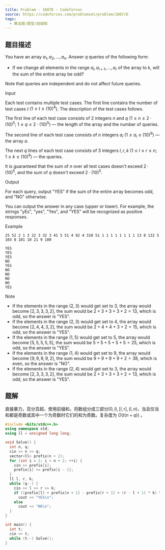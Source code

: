 ```yaml
---
title: Problem - 1807D - Codeforces
source: https://codeforces.com/problemset/problem/1807/D
tags:
  - 算法题/题型/前缀和
---
```


## 题目描述
You have an array $a_{1} , a_{2} , \ldots , a_{n}$. Answer $q$ queries of the following form:

- If we change all elements in the range $a_{l} , a_{l + 1} , \ldots , a_{r}$ of the array to $k$, will the sum of the entire array be odd?

Note that queries are independent and do not affect future queries.

Input

Each test contains multiple test cases. The first line contains the number of test cases $t$ ($1 \leq t \leq \left(10\right)^{4}$). The description of the test cases follows.

The first line of each test case consists of $2$ integers $n$ and $q$ ($1 \leq n \leq 2 \cdot \left(10\right)^{5}$; $1 \leq q \leq 2 \cdot \left(10\right)^{5}$) — the length of the array and the number of queries.

The second line of each test case consists of $n$ integers $a_{i}$ ($1 \leq a_{i} \leq \left(10\right)^{9}$) — the array $a$.

The next $q$ lines of each test case consists of $3$ integers $l , r , k$ ($1 \leq l \leq r \leq n$; $1 \leq k \leq \left(10\right)^{9}$) — the queries.

It is guaranteed that the sum of $n$ over all test cases doesn't exceed $2 \cdot \left(10\right)^{5}$, and the sum of $q$ doesn't exceed $2 \cdot \left(10\right)^{5}$.

Output

For each query, output "YES" if the sum of the entire array becomes odd, and "NO" otherwise.

You can output the answer in any case (upper or lower). For example, the strings "yEs", "yes", "Yes", and "YES" will be recognized as positive responses.

Example

```
25 52 2 1 3 22 3 32 3 41 5 51 4 92 4 310 51 1 1 1 1 1 1 1 1 13 8 132 5 103 8 101 10 21 9 100
```

```
YES
YES
YES
NO
YES
NO
NO
NO
NO
YES
```

Note

- If the elements in the range $\left( 2 , 3 \right)$ would get set to $3$, the array would become $\left[ 2 , 3 , 3 , 3 , 2 \right]$, the sum would be $2 + 3 + 3 + 3 + 2 = 13$, which is odd, so the answer is "YES".  
- If the elements in the range $\left( 2 , 3 \right)$ would get set to $4$, the array would become $\left[ 2 , 4 , 4 , 3 , 2 \right]$, the sum would be $2 + 4 + 4 + 3 + 2 = 15$, which is odd, so the answer is "YES".  
- If the elements in the range $\left( 1 , 5 \right)$ would get set to $5$, the array would become $\left[ 5 , 5 , 5 , 5 , 5 \right]$, the sum would be $5 + 5 + 5 + 5 + 5 = 25$, which is odd, so the answer is "YES".  
- If the elements in the range $\left( 1 , 4 \right)$ would get set to $9$, the array would become $\left[ 9 , 9 , 9 , 9 , 2 \right]$, the sum would be $9 + 9 + 9 + 9 + 2 = 38$, which is even, so the answer is "NO".  
- If the elements in the range $\left( 2 , 4 \right)$ would get set to $3$, the array would become $\left[ 2 , 3 , 3 , 3 , 2 \right]$, the sum would be $2 + 3 + 3 + 3 + 2 = 13$, which is odd, so the answer is "YES".  

## 题解
直接暴力，百分百超，使用前缀和，将数组分成三部分$[0, l), [l, r], (l, n)$，当且仅当和都是奇数或其中一个为奇数时它们的和为奇数。复杂度为 $O(t(n + q))$ 。

```cpp
#include <bits/stdc++.h>
using namespace std;
using ll = unsigned long long;

void Solve() {
  int n, q;
  cin >> n >> q;
  vector<ll> prefix(n + 2);
  for (int i = 2; i < n + 2; ++i) {
    cin >> prefix[i];
    prefix[i] += prefix[i - 1];
  }
  ll l, r, k;
  while (q--) {
    cin >> l >> r >> k;
    if ((prefix[l] + prefix[n + 1] - prefix[r + 1] + (r - l + 1) * k) % 2)
      cout << "YES\n";
    else
      cout << "NO\n";
  }
}

int main() {
  int t;
  cin >> t;
  while (t--) Solve();
}
```

